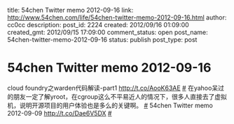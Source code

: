 title: 54chen Twitter memo 2012-09-16 
link: http://www.54chen.com/life/54chen-twitter-memo-2012-09-16.html
author: cc0cc
description: 
post_id: 2224
created: 2012/09/16 01:09:00
created_gmt: 2012/09/15 17:09:00
comment_status: open
post_name: 54chen-twitter-memo-2012-09-16
status: publish
post_type: post

# 54chen Twitter memo 2012-09-16 

cloud foundry之warden代码解读-part1 <http://t.co/AooK63AE> [#](http://twitter.com/54chen/statuses/246558175669661696) 在yahoo呆过的朋友一定了解yroot，在cgroup这么不平易近人的情况下，很多人直接去了虚拟机，说明开源项目的用户体验也是多么的关键啊。 [#](http://twitter.com/54chen/statuses/245737700508979200) 54chen Twitter memo 2012-09-09 <http://t.co/Dae6V5DX> [#](http://twitter.com/54chen/statuses/244620767801794560)